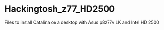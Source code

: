 # Hackingtosh_z77_HD2500
Files to install Catalina on a desktop with Asus p8z77v LK and Intel HD 2500
